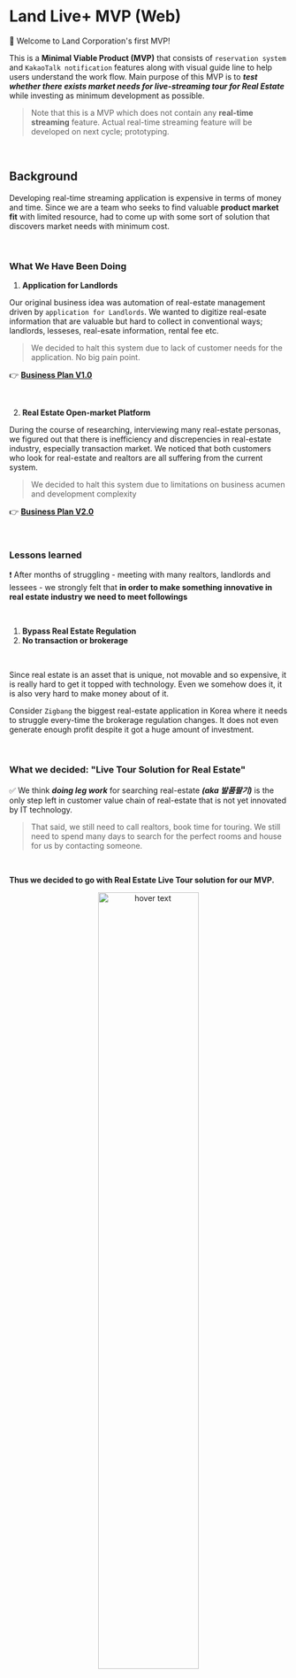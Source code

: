 # Land Live+ MVP (Web)

👋 Welcome to Land Corporation's first MVP!

This is a **Minimal Viable Product (MVP)** that consists of `reservation system` and `KakaoTalk notification` features along with visual guide line to help users understand the work flow. Main purpose of this MVP is to **_test whether there exists market needs for live-streaming tour for Real Estate_** while investing as minimum development as possible.

> Note that this is a MVP which does not contain any **real-time streaming** feature. Actual real-time streaming feature will be developed on next cycle; prototyping.

<p><br></p>


## Background

Developing real-time streaming application is expensive in terms of money and time. Since we are a team who seeks to find valuable **product market fit** with limited resource, had to come up with some sort of solution that discovers market needs with minimum cost.

<p><br></p>


### What We Have Been Doing

1. **Application for Landlords**

Our original business idea was automation of real-estate management driven by `application for Landlords`. We wanted to digitize real-esate information that are valuable but hard to collect in conventional ways; landlords, lesseses, real-esate information, rental fee etc. 

> We decided to halt this system due to lack of customer needs for the application. No big pain point.

👉 **[Business Plan V1.0](https://drive.google.com/file/d/19k1aGcMUNNeWM3QqRBnVg4QTYtYD0Tll/view?usp=sharing)**

<p><br></p>

2. **Real Estate Open-market Platform**

During the course of researching, interviewing many real-estate personas, we figured out that there is inefficiency and discrepencies in real-estate industry, especially transaction market. We noticed that both customers who look for real-estate and realtors are all suffering from the current system.

> We decided to halt this system due to limitations on business acumen and development complexity

👉 **[Business Plan V2.0](https://drive.google.com/file/d/18lSov6OIRX-sUv9OnRPAiqIV7Ld2wdir/view?usp=sharing)**

<p><br></p>


### Lessons learned

❗️ After months of struggling - meeting with many realtors, landlords and lessees - we strongly felt that **in order to make something innovative in real estate industry we need to meet followings**

<p><br></p>

1. **Bypass Real Estate Regulation**
2. **No transaction or brokerage**

<p><br></p>

Since real estate is an asset that is unique, not movable and so expensive, it is really hard to get it topped with technology. Even we somehow does it, it is also very hard to make money about of it.

Consider `Zigbang` the biggest real-estate application in Korea where it needs to struggle every-time the brokerage regulation changes. It does not even generate enough profit despite it got a huge amount of investment.

<p><br></p>

### What we decided: "Live Tour Solution for Real Estate"

✅ We think **_doing leg work_** for searching real-estate **_(aka 발품팔기)_** is the only step left in customer value chain of real-estate that is not yet innovated by IT technology.

> That said, we still need to call realtors, book time for touring. We still need to spend many days to search for the perfect rooms and house for us by contacting someone.

<p><br></p>

**Thus we decided to go with Real Estate Live Tour solution for our MVP.**

<p align="center">
  <img src="https://github.com/Land-Corporation/land-live-web/blob/devel/photo/land_live_app.png" width="60%" title="hover text">
</p>

Since this is two-sided market where both realtors and potential real-estate customers should all behave in this platform actively, it is crucial to have them flowed in.

But since real-estate brokerage application like `Zigbang` and `Dabang` already have a lot of active users. Thus if we can make realtors to upload our Live Tour reservation link to their pages and items in `Zigbang` or `Dabang`, users who see those linke will be tempted to click and book. We wanted to measure the turnover rate for booking, actual live tour watchers etc to validate the market fit and needs.

<p><br></p>

### MVP product roadmap

- MVP only requires sales operation for realtors
- Partnered realtors should upload our unique reservation link on to their `Zigbang`
- Among those users who pass by the link will get interested and book for live tour.
- We will conduct real live tour for each real-estate via using Youtube Live.
- Gather up feedbacks, KPIs and decide whether there is enough market needs!

<p><br></p>

## Installation

Use the package manager [yarn](https://yarnpkg.com/) to install land-live-web

```bash
yarn install
```

<p><br></p>

## Usage

```bash
yarn run start
```

And open `http://localhost:3000/`

<p><br></p>

## Look & Feel

To see how it looks, please visit 👉 **[landcorp.io](https://landcorp.io)**

<p align="center">
  <img src="https://github.com/Land-Corporation/land-live-web/blob/devel/photo/landing_page.png" width="100%" title="hover text">
</p>

<p><br></p>

## Guide

<p align="center">
  <img src="https://github.com/Land-Corporation/land-live-web/blob/devel/photo/guide1.png" width="100%" title="hover text">
</p>

<p align="center">
  <img src="https://github.com/Land-Corporation/land-live-web/blob/devel/photo/guide2.png" width="100%" title="hover text">
</p>

<p align="center">
  <img src="https://github.com/Land-Corporation/land-live-web/blob/devel/photo/guide3.png" width="100%" title="hover text">
</p>

<p><br></p>

## Contributing

- All rights reserved to Land Corporation, Inc.
- Contributors: [@JinJis](https://github.com/JinJis), [@JYJEONG123](https://github.com/JYJEONG123)

<p><br></p>

## License

[MIT](https://choosealicense.com/licenses/mit/)
